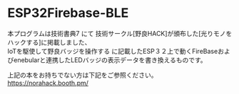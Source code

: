 # ESP32Firebase-BLE
  
本プログラムは技術書典7 にて 技術サークル[野良HACK]が頒布した[光りモノをハックする]に掲載しました、  
IoTを駆使して野良バッジを操作する に記載したESP３２上で動くFireBaseおよびenebularと連携したLEDバッジの表示データを書き換えるものです。  
  
上記の本をお持ちでない方は下記をご参照ください。  
https://norahack.booth.pm/  
